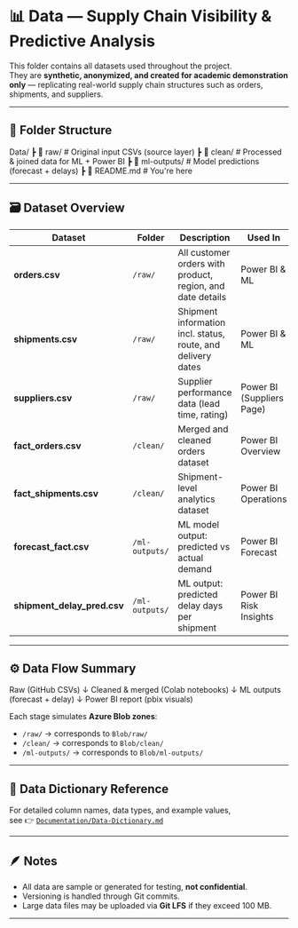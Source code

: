# 📊 Data — Supply Chain Visibility & Predictive Analysis

This folder contains all datasets used throughout the project.  
They are **synthetic, anonymized, and created for academic demonstration only** — replicating real-world supply chain structures such as orders, shipments, and suppliers.

---

## 📁 Folder Structure

Data/
┣ 📁 raw/ # Original input CSVs (source layer)
┣ 📁 clean/ # Processed & joined data for ML + Power BI
┣ 📁 ml-outputs/ # Model predictions (forecast + delays)
┣ 📄 README.md # You're here


---

## 🗃️ Dataset Overview

| Dataset | Folder | Description | Used In |
|----------|---------|--------------|----------|
| **orders.csv** | `/raw/` | All customer orders with product, region, and date details | Power BI & ML |
| **shipments.csv** | `/raw/` | Shipment information incl. status, route, and delivery dates | Power BI & ML |
| **suppliers.csv** | `/raw/` | Supplier performance data (lead time, rating) | Power BI (Suppliers Page) |
| **fact_orders.csv** | `/clean/` | Merged and cleaned orders dataset | Power BI Overview |
| **fact_shipments.csv** | `/clean/` | Shipment-level analytics dataset | Power BI Operations |
| **forecast_fact.csv** | `/ml-outputs/` | ML model output: predicted vs actual demand | Power BI Forecast |
| **shipment_delay_pred.csv** | `/ml-outputs/` | ML output: predicted delay days per shipment | Power BI Risk Insights |

---

## ⚙️ Data Flow Summary

Raw (GitHub CSVs)
↓
Cleaned & merged (Colab notebooks)
↓
ML outputs (forecast + delay)
↓
Power BI report (pbix visuals)


Each stage simulates **Azure Blob zones**:
- `/raw/` → corresponds to `Blob/raw/`
- `/clean/` → corresponds to `Blob/clean/`
- `/ml-outputs/` → corresponds to `Blob/ml-outputs/`

---

## 🧠 Data Dictionary Reference
For detailed column names, data types, and example values,  
see 👉 [`Documentation/Data-Dictionary.md`](../Documentation/Data-Dictionary.md)

---

## 🪶 Notes
- All data are sample or generated for testing, **not confidential**.  
- Versioning is handled through Git commits.  
- Large data files may be uploaded via **Git LFS** if they exceed 100 MB.

---


